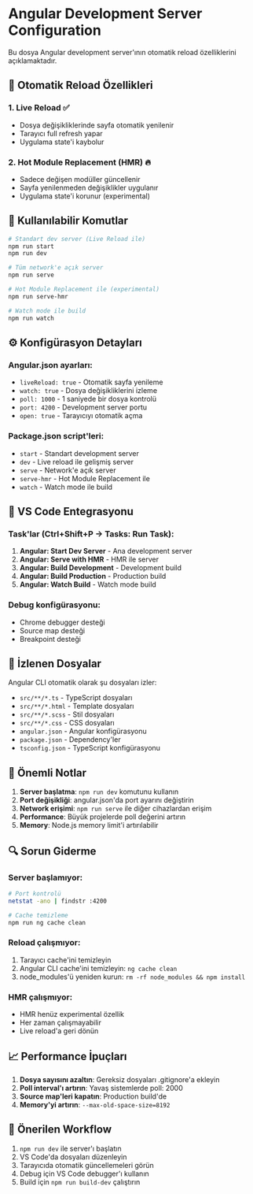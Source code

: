 # Angular Development Server Configuration

Bu dosya Angular development server'ının otomatik reload özelliklerini açıklamaktadır.

## 🔄 Otomatik Reload Özellikleri

### 1. **Live Reload** ✅
- Dosya değişikliklerinde sayfa otomatik yenilenir
- Tarayıcı full refresh yapar
- Uygulama state'i kaybolur

### 2. **Hot Module Replacement (HMR)** 🔥
- Sadece değişen modüller güncellenir
- Sayfa yenilenmeden değişiklikler uygulanır
- Uygulama state'i korunur (experimental)

## 🚀 Kullanılabilir Komutlar

```bash
# Standart dev server (Live Reload ile)
npm run start
npm run dev

# Tüm network'e açık server
npm run serve

# Hot Module Replacement ile (experimental)
npm run serve-hmr

# Watch mode ile build
npm run watch
```

## ⚙️ Konfigürasyon Detayları

### Angular.json ayarları:
- `liveReload: true` - Otomatik sayfa yenileme
- `watch: true` - Dosya değişikliklerini izleme
- `poll: 1000` - 1 saniyede bir dosya kontrolü
- `port: 4200` - Development server portu
- `open: true` - Tarayıcıyı otomatik açma

### Package.json script'leri:
- `start` - Standart development server
- `dev` - Live reload ile gelişmiş server
- `serve` - Network'e açık server
- `serve-hmr` - Hot Module Replacement ile
- `watch` - Watch mode ile build

## 🔧 VS Code Entegrasyonu

### Task'lar (Ctrl+Shift+P -> Tasks: Run Task):
1. **Angular: Start Dev Server** - Ana development server
2. **Angular: Serve with HMR** - HMR ile server
3. **Angular: Build Development** - Development build
4. **Angular: Build Production** - Production build
5. **Angular: Watch Build** - Watch mode build

### Debug konfigürasyonu:
- Chrome debugger desteği
- Source map desteği
- Breakpoint desteği

## 📁 İzlenen Dosyalar

Angular CLI otomatik olarak şu dosyaları izler:

- `src/**/*.ts` - TypeScript dosyaları
- `src/**/*.html` - Template dosyaları
- `src/**/*.scss` - Stil dosyaları
- `src/**/*.css` - CSS dosyaları
- `angular.json` - Angular konfigürasyonu
- `package.json` - Dependency'ler
- `tsconfig.json` - TypeScript konfigürasyonu

## 🚨 Önemli Notlar

1. **Server başlatma**: `npm run dev` komutunu kullanın
2. **Port değişikliği**: angular.json'da port ayarını değiştirin
3. **Network erişimi**: `npm run serve` ile diğer cihazlardan erişim
4. **Performance**: Büyük projelerde poll değerini artırın
5. **Memory**: Node.js memory limit'i artırılabilir

## 🔍 Sorun Giderme

### Server başlamıyor:
```bash
# Port kontrolü
netstat -ano | findstr :4200

# Cache temizleme
npm run ng cache clean
```

### Reload çalışmıyor:
1. Tarayıcı cache'ini temizleyin
2. Angular CLI cache'ini temizleyin: `ng cache clean`
3. node_modules'ü yeniden kurun: `rm -rf node_modules && npm install`

### HMR çalışmıyor:
- HMR henüz experimental özellik
- Her zaman çalışmayabilir
- Live reload'a geri dönün

## 📈 Performance İpuçları

1. **Dosya sayısını azaltın**: Gereksiz dosyaları .gitignore'a ekleyin
2. **Poll interval'ı artırın**: Yavaş sistemlerde poll: 2000
3. **Source map'leri kapatın**: Production build'de
4. **Memory'yi artırın**: `--max-old-space-size=8192`

## 🎯 Önerilen Workflow

1. `npm run dev` ile server'ı başlatın
2. VS Code'da dosyaları düzenleyin
3. Tarayıcıda otomatik güncellemeleri görün
4. Debug için VS Code debugger'ı kullanın
5. Build için `npm run build-dev` çalıştırın
